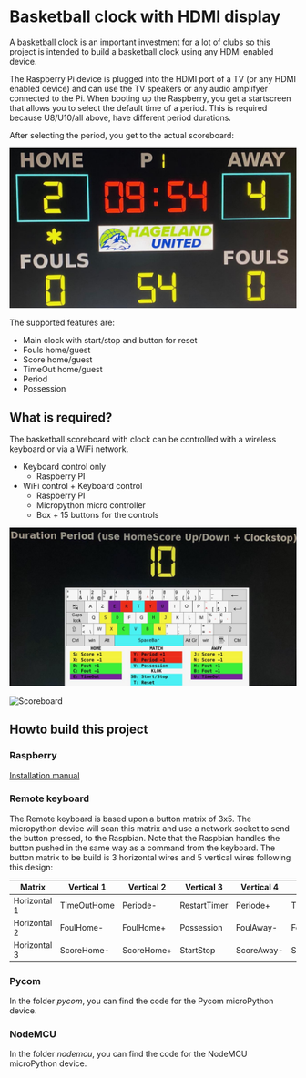 # Basketball clock with HDMI display
A basketball clock is an important investment for a lot of clubs so this project is intended to build a basketball clock using any HDMI enabled device.

The Raspberry Pi device is plugged into the HDMI port of a TV (or any HDMI enabled device) and can use the TV speakers or any audio amplifyer connected to the Pi.
When booting up the Raspberry, you get a startscreen that allows you to select the default time of a period.  This is required because U8/U10/all above, have different period durations.

After selecting the period, you get to the actual scoreboard:

![Scoreboard](/photo/scoreboard.jpg)

The supported features are:
- Main clock with start/stop and button for reset
- Fouls home/guest
- Score home/guest
- TimeOut home/guest
- Period
- Possession

## What is required?
The basketball scoreboard with clock can be controlled with a wireless keyboard or via a WiFi network.
* Keyboard control only 
  * Raspberry PI
* WiFi control + Keyboard control
  * Raspberry PI
  * Micropython micro controller
  * Box + 15 buttons for the controls

![Scoreboard](/photo/startscreen.jpg)

![Scoreboard](/photo/controlpanel.jpg)

## Howto build this project
### Raspberry
[Installation manual](install/INSTALL.md)
  
### Remote keyboard
The Remote keyboard is based upon a button matrix of 3x5.  The micropython device will scan this matrix and use a network socket to send the button pressed, to the Raspbian. Note that the Raspbian handles the button pushed in the same way as a command from the keyboard.
The button matrix to be build is 3 horizontal wires and 5 vertical wires following this design:

 Matrix      | Vertical 1 | Vertical 2 | Vertical 3 | Vertical 4 | Vertical 5
 ------      | ---------- | ---------- | ---------- | -----------| ----------
Horizontal 1 | TimeOutHome | Periode- | RestartTimer | Periode+ | TimeOutAway
Horizontal 2 | FoulHome- | FoulHome+ | Possession  | FoulAway- | FoulAway+"
Horizontal 3 | ScoreHome- | ScoreHome+ | StartStop | ScoreAway- | ScoreAway+

### Pycom
In the folder *pycom*, you can find the code for the Pycom microPython device.

### NodeMCU
In the folder *nodemcu*, you can find the code for the NodeMCU microPython device.

